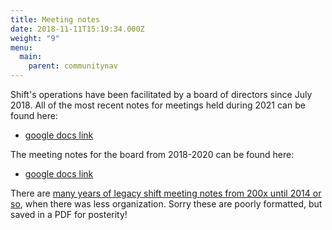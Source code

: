 ```yaml
---
title: Meeting notes
date: 2018-11-11T15:19:34.000Z
weight: "9"
menu:
  main:
    parent: communitynav
---
```

Shift's operations have been facilitated by a board of directors since July 2018.  All of the most recent notes for meetings held during 2021 can be found here:

* [google docs link](https://docs.google.com/document/d/19xxubdPjYXvxxrgx5TUw3gCNsDa6fz-CU_dQglxrZVs/edit?usp=sharing)

The meeting notes for the board from 2018-2020 can be found here:

* [google docs link](https://drive.google.com/drive/folders/1Ap4BIWV2usuA_XqiGGM-HStbVjyisomD)

There are <a href=/Shift-biz_Meeting_Notes.pdf>many years of legacy shift meeting notes from 200x until 2014 or so</a>, when there was less organization.  Sorry these are poorly formatted, but saved in a PDF for posterity!